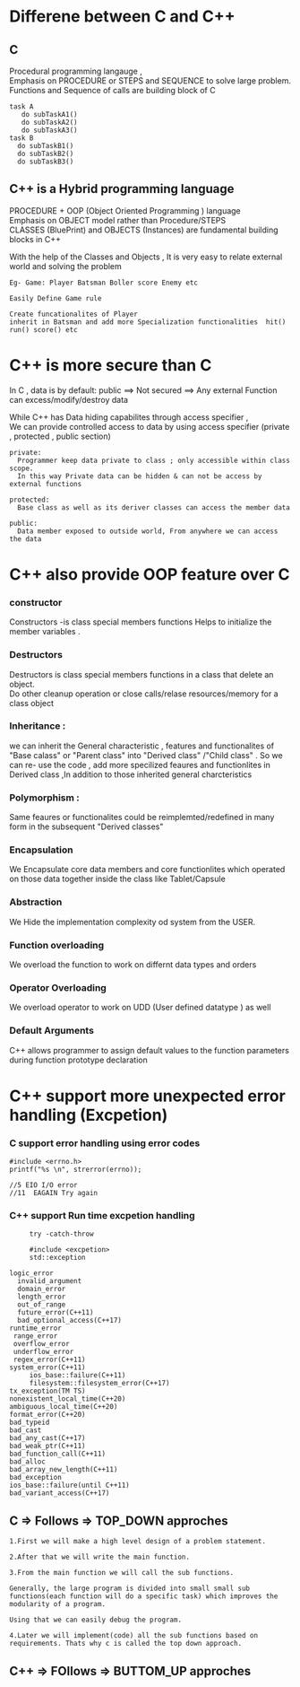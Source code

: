 # Differene between C and C++

## C
Procedural programming langauge ,                                                                                                  
Emphasis on PROCEDURE or STEPS and SEQUENCE to solve large problem.                                                           
Functions and Sequence of calls are  building block of C

```
task A
   do subTaskA1()
   do subTaskA2()
   do subTaskA3()
task B
  do subTaskB1()
  do subTaskB2()
  do subTaskB3()
```

## C++ is a Hybrid programming language 
PROCEDURE + OOP (Object Oriented Programming ) language                                                         
Emphasis on OBJECT model rather than Procedure/STEPS                                                                  
CLASSES (BluePrint) and OBJECTS (Instances) are fundamental building blocks in C++                                            
                                                                                                                              
With the help of the Classes and Objects , It is very easy to relate external world and solving the problem   
```
Eg- Game: Player Batsman Boller score Enemy etc

Easily Define Game rule

Create funcationalites of Player 
inherit in Batsman and add more Specialization functionalities  hit() run() score() etc 
```

# C++ is more secure than C 
  In C , data is by default: public ==> Not secured ==> Any external Function can excess/modify/destroy data                           
  
  While  C++ has Data hiding capabilites through access specifier ,                                       
  We can provide controlled access to data by using access specifier 
  (private , protected , public section)
  
  ```
  private:
    Programmer keep data private to class ; only accessible within class scope. 
    In this way Private data can be hidden & can not be access by external functions
 
 protected:
    Base class as well as its deriver classes can access the member data
 
 public:
    Data member exposed to outside world, From anywhere we can access the data
 
 ```
    
    
# C++ also provide OOP feature over C

  ### constructor
  Constructors -is class special members functions Helps to initialize the member variables .
  
  ### Destructors
  Destructors is class special members functions in a class that delete an object.                                            
  Do other cleanup operation or close calls/relase resources/memory for a class object
  
  ### Inheritance :
  we can inherit the General characteristic , features and functionalites of "Base calass" or "Parent class" into "Derived class" /"Child class" .  So we can re-   use the code , add more specilized feaures and functionlites in Derived class ,In addition to those inherited general charcteristics 
  
  ### Polymorphism :
  Same feaures or functionalites could be reimplemted/redefined in many form in the subsequent "Derived classes"
  
  ### Encapsulation
  We Encapsulate core data members and core functionlites which operated on those data together inside the class like Tablet/Capsule 
  
  ### Abstraction
  We Hide the implementation complexity od system from the USER.
  
  ### Function overloading
  We overload the function to work on differnt data types and orders 
  
  ### Operator Overloading 
  We overload operator to work on UDD (User defined datatype ) as well
  
  ### Default Arguments
  C++ allows programmer to assign default values to the function parameters during function prototype declaration
  
  
  
# C++ support more unexpected error handling (Excpetion) 

   ### C support error handling using error codes

   ```
   #include <errno.h>
   printf("%s \n", strerror(errno));
   
   //5 EIO I/O error
   //11  EAGAIN Try again
   ```
   ###  C++ support Run time excpetion handling 
 
 ```
      try -catch-throw
 ```
 ```
      #include <excpetion>
      std::exception
      
logic_error
   invalid_argument
   domain_error
   length_error
   out_of_range
   future_error(C++11)
   bad_optional_access(C++17)
runtime_error
  range_error
  overflow_error
  underflow_error
  regex_error(C++11)
system_error(C++11)
      ios_base::failure(C++11)
      filesystem::filesystem_error(C++17)
tx_exception(TM TS)
nonexistent_local_time(C++20)
ambiguous_local_time(C++20)
format_error(C++20)
bad_typeid
bad_cast
bad_any_cast(C++17)
bad_weak_ptr(C++11)
bad_function_call(C++11)
bad_alloc
bad_array_new_length(C++11)
bad_exception
ios_base::failure(until C++11)
bad_variant_access(C++17)

```


## C   => Follows => TOP_DOWN approches

```
1.First we will make a high level design of a problem statement.

2.After that we will write the main function.

3.From the main function we will call the sub functions.

Generally, the large program is divided into small small sub functions(each function will do a specific task) which improves the modularity of a program.

Using that we can easily debug the program.

4.Later we will implement(code) all the sub functions based on requirements. Thats why c is called the top down approach.
```

## C++ => FOllows => BUTTOM_UP approches

  
  
